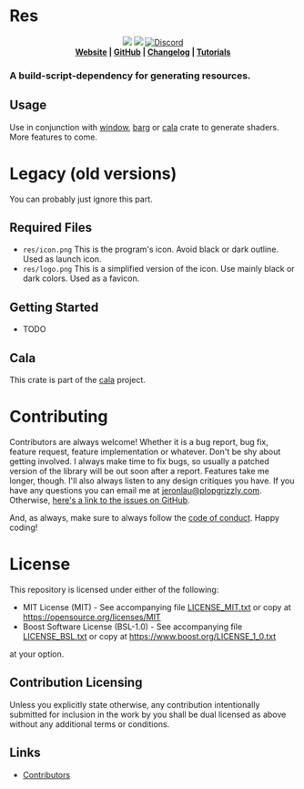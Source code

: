 # Res

<p align="center">
<a href="https://docs.rs/res"><img src="https://docs.rs/res/badge.svg"></a>
<!--<a href="https://travis-ci.com/PlopGrizzly/res"><img src="https://api.travis-ci.com/PlopGrizzly/res.svg?branch=stable" alt="Cala Build Status"></a>-->
<a href="https://crates.io/crates/res"><img src="https://img.shields.io/crates/v/res.svg"></a>
<a href="https://discord.gg/nXwF59K"><img src="https://img.shields.io/badge/discord-join%20cala%20project-green.svg" alt="Discord"></a>
<br>
  <strong><a href="https://code.plopgrizzly.com/res">Website</a> | <a href="https://github.com/PlopGrizzly/res">GitHub</a> | <a href="https://code.plopgrizzly.com/res/CHANGELOG">Changelog</a> | <a href="https://aldarobot.plopgrizzly.com/cala/tutorials">Tutorials</a> </strong>
</p>

### A build-script-dependency for generating resources.

## Usage
Use in conjunction with [window](https://crates.io/crates/window), [barg](https://crates.io/crates/barg) or [cala](https://crates.io/crates/cala) crate to generate shaders.  More features to come.

# Legacy (old versions)
You can probably just ignore this part.

## Required Files
* `res/icon.png` This is the program's icon.  Avoid black or dark outline.  Used as launch icon.
* `res/logo.png` This is a simplified version of the icon.  Use mainly black or dark colors.  Used as a favicon.

## Getting Started
- TODO

## Cala
This crate is part of the [cala](https://crates.io/crates/cala) project.

<h1>Contributing</h1>
<p>
Contributors are always welcome!  Whether it is a bug report, bug fix, feature request, feature implementation or whatever.  Don't be shy about getting involved.  I always make time to fix bugs, so usually a patched version of the library will be out soon after a report.  Features take me longer, though.  I'll also always listen to any design critiques you have.  If you have any questions you can email me at <a href="mailto:jeronlau@plopgrizzly.com">jeronlau@plopgrizzly.com</a>.  Otherwise, <a href="https://github.com/PlopGrizzly/res/issues">here's a link to the issues on GitHub</a>.
</p>
<p>
And, as always, make sure to always follow the <a href="https://github.com/PlopGrizzly/res/blob/stable/CODEOFCONDUCT.md">code of conduct</a>.  Happy coding!
</p>

<h1>License</h1>
<p>
This repository is licensed under either of the following:
</p>
<ul>
<li>MIT License (MIT) - See accompanying file <a href="https://github.com/PlopGrizzly/res/blob/stable/LICENSE_MIT.txt">LICENSE_MIT.txt</a> or copy at <a href="https://opensource.org/licenses/MIT">https://opensource.org/licenses/MIT</a></li>
<li>Boost Software License (BSL-1.0) - See accompanying file <a href="https://github.com/PlopGrizzly/res/blob/stable/LICENSE_BSL.txt">LICENSE_BSL.txt</a> or copy at <a href="https://www.boost.org/LICENSE_1_0.txt">https://www.boost.org/LICENSE_1_0.txt</a></li>
</ul>
<p>
at your option.
</p>

<h2>Contribution Licensing</h2>
<p>
Unless you explicitly state otherwise, any contribution intentionally submitted for inclusion in the work by you shall be dual licensed as above without any additional terms or conditions.
</p>

## Links
- [Contributors](https://code.plopgrizzly.com/res/CONTRIBUTORS)
